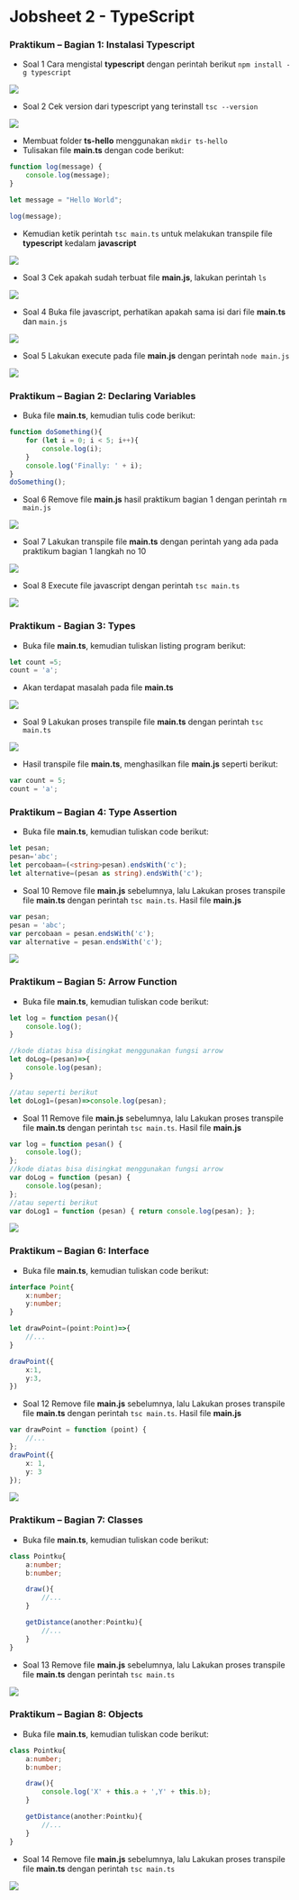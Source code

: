 # Jobsheet 2 - TypeScript

### Praktikum – Bagian 1: Instalasi Typescript

- Soal 1
Cara mengistal **typescript** dengan perintah berikut `npm install -g typescript`

![](image/Jobsheet2/1.png)


- Soal 2
Cek version dari typescript yang terinstall `tsc --version`

![](image/Jobsheet2/2.png)

- Membuat folder **ts-hello** menggunakan `mkdir ts-hello`
- Tulisakan file **main.ts** dengan code berikut:

```typescript
function log(message) {
    console.log(message);
}

let message = "Hello World";

log(message);
```

- Kemudian ketik perintah `tsc main.ts` untuk melakukan transpile file **typescript** kedalam **javascript**

![](image/Jobsheet2/2a.png)

- Soal 3
Cek apakah sudah terbuat file **main.js**, lakukan perintah `ls`

![](image/Jobsheet2/3.png)


- Soal 4
Buka file javascript, perhatikan apakah sama isi dari file **main.ts** dan `main.js`

![](image/Jobsheet2/4.PNG)

- Soal 5
Lakukan execute pada file **main.js** dengan perintah `node main.js`

![](image/Jobsheet2/5.png)

### Praktikum – Bagian 2: Declaring Variables
- Buka file **main.ts**, kemudian tulis code berikut:
```typescript
function doSomething(){
    for (let i = 0; i < 5; i++){
        console.log(i);
    }
    console.log('Finally: ' + i);
}
doSomething();
```

- Soal 6
Remove file **main.js** hasil praktikum bagian 1 dengan perintah `rm main.js`

![](image/Jobsheet2/6.png)

- Soal 7
Lakukan transpile file **main.ts** dengan perintah yang ada pada praktikum bagian 1 langkah no 10

![](image/Jobsheet2/7.png)

- Soal 8
Execute file javascript dengan perintah `tsc main.ts`

![](image/Jobsheet2/8.png)

### Praktikum - Bagian 3: Types

- Buka file **main.ts**, kemudian tuliskan listing program berikut:

```typescript
let count =5;
count = 'a';
```
- Akan terdapat masalah pada file **main.ts**

![](image/Jobsheet2/9a.PNG)

- Soal 9
Lakukan proses transpile file **main.ts** dengan perintah `tsc main.ts` 

![](image/Jobsheet2/9.png)

- Hasil transpile file **main.ts**, menghasilkan file **main.js** seperti berikut:

```typescript
var count = 5;
count = 'a'; 
```

### Praktikum – Bagian 4: Type Assertion

- Buka file **main.ts**, kemudian tuliskan code berikut:

```typescript
let pesan;
pesan='abc';
let percobaan=(<string>pesan).endsWith('c');
let alternative=(pesan as string).endsWith('c');
```

- Soal 10
Remove file **main.js** sebelumnya, lalu Lakukan proses transpile file **main.ts** dengan perintah `tsc main.ts`. Hasil file **main.js**

```typescript
var pesan;
pesan = 'abc';
var percobaan = pesan.endsWith('c');
var alternative = pesan.endsWith('c');
```

![](image/Jobsheet2/10.png)

### Praktikum – Bagian 5: Arrow Function

- Buka file **main.ts**, kemudian tuliskan code berikut:

```typescript
let log = function pesan(){
    console.log();
}

//kode diatas bisa disingkat menggunakan fungsi arrow
let doLog=(pesan)=>{
    console.log(pesan);
}

//atau seperti berikut
let doLog1=(pesan)=>console.log(pesan);
```

- Soal 11
Remove file **main.js** sebelumnya, lalu Lakukan proses transpile file **main.ts** dengan perintah `tsc main.ts`. Hasil file **main.js**

```typescript
var log = function pesan() {
    console.log();
};
//kode diatas bisa disingkat menggunakan fungsi arrow
var doLog = function (pesan) {
    console.log(pesan);
};
//atau seperti berikut
var doLog1 = function (pesan) { return console.log(pesan); };
```

![](image/Jobsheet2/11.png)

### Praktikum – Bagian 6: Interface

- Buka file **main.ts**, kemudian tuliskan code berikut:

```typescript
interface Point{
    x:number;
    y:number;
}

let drawPoint=(point:Point)=>{
    //...
}

drawPoint({
    x:1,
    y:3,
})
```

- Soal 12
Remove file **main.js** sebelumnya, lalu Lakukan proses transpile file **main.ts** dengan perintah `tsc main.ts`. Hasil file **main.js**

```typescript
var drawPoint = function (point) {
    //...
};
drawPoint({
    x: 1,
    y: 3
});
```

![](image/Jobsheet2/12.png)

### Praktikum – Bagian 7: Classes

- Buka file **main.ts**, kemudian tuliskan code berikut:

```typescript
class Pointku{
    a:number;
    b:number;

    draw(){
        //...
    }

    getDistance(another:Pointku){
        //...
    }
}
```
- Soal 13
Remove file **main.js** sebelumnya, lalu Lakukan proses transpile file **main.ts** dengan perintah `tsc main.ts`

![](image/Jobsheet2/13.png)

### Praktikum – Bagian 8: Objects

- Buka file **main.ts**, kemudian tuliskan code berikut:

```typescript
class Pointku{
    a:number;
    b:number;

    draw(){
        console.log('X' + this.a + ',Y' + this.b);
    }

    getDistance(another:Pointku){
        //...
    }
}
```

- Soal 14
Remove file **main.js** sebelumnya, lalu Lakukan proses transpile file **main.ts** dengan perintah `tsc main.ts`

![](image/Jobsheet2/14.png)

